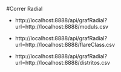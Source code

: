 #Correr Radial

- http://localhost:8888/api/grafRadial?url=http://localhost:8888/moduls.csv

- http://localhost:8888/api/grafRadial?url=http://localhost:8888/flareClass.csv

- http://localhost:8888/api/grafRadial?url=http://localhost:8888/distritos.csv